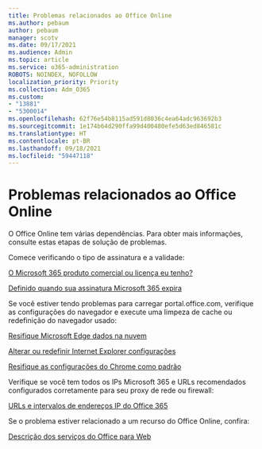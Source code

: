 ```yaml
---
title: Problemas relacionados ao Office Online
ms.author: pebaum
author: pebaum
manager: scotv
ms.date: 09/17/2021
ms.audience: Admin
ms.topic: article
ms.service: o365-administration
ROBOTS: NOINDEX, NOFOLLOW
localization_priority: Priority
ms.collection: Adm_O365
ms.custom:
- "13881"
- "5300014"
ms.openlocfilehash: 62f76e54b8115ad591d8036c4ea64adc963692b3
ms.sourcegitcommit: 1e174b64d290ffa99d400480efe5d63ed846581c
ms.translationtype: HT
ms.contentlocale: pt-BR
ms.lasthandoff: 09/18/2021
ms.locfileid: "59447118"
---
```

# <a name="issues-related-to-office-online"></a>Problemas relacionados ao Office Online

O Office Online tem várias dependências. Para obter mais informações, consulte estas etapas de solução de problemas.

Comece verificando o tipo de assinatura e a validade:

[O Microsoft 365 produto comercial ou licença eu tenho?](https://support.microsoft.com/office/what-microsoft-365-business-product-or-license-do-i-have-f8ab5e25-bf3f-4a47-b264-174b1ee925fd)  

[Definido quando sua assinatura Microsoft 365 expira](https://support.microsoft.com/office/find-out-when-your-microsoft-365-subscription-expires-2eb89f06-bd1c-4f57-9269-f1cbab894341)  

Se você estiver tendo problemas para carregar portal.office.com, verifique as configurações do navegador e execute uma limpeza de cache ou redefinição do navegador usado:

[Resifique Microsoft Edge dados na nuvem](https://docs.microsoft.com/deployedge/edge-learnmore-reset-data-in-cloud)  

[Alterar ou redefinir Internet Explorer configurações](https://support.microsoft.com/windows/change-or-reset-internet-explorer-settings-2d4bac50-5762-91c5-a057-a922533f77d5) 

[Resifique as configurações do Chrome como padrão](https://support.google.com/chrome/answer/3296214?hl=en)  

Verifique se você tem todos os IPs Microsoft 365 e URLs recomendados configurados corretamente para seu proxy de rede ou firewall:

[URLs e intervalos de endereços IP do Office 365](https://docs.microsoft.com/microsoft-365/enterprise/urls-and-ip-address-ranges)  

Se o problema estiver relacionado a um recurso do Office Online, confira:

[Descrição dos serviços do Office para Web](https://docs.microsoft.com/office365/servicedescriptions/office-online-service-description/office-online-service-description)

